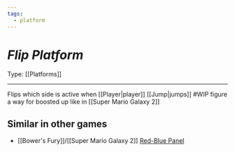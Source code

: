 ```yaml
---
tags:
  - platform
---
```

# _Flip Platform_

Type: [[Platforms]]

----

Flips which side is active when [[Player|player]] [[Jump|jumps]]
#WIP figure a way for boosted up like in [[Super Mario Galaxy 2]]


## Similar in other games

* [[Bower's Fury]]/[[Super Mario Galaxy 2]] [Red-Blue Panel](https://www.mariowiki.com/Red-Blue_Panel)